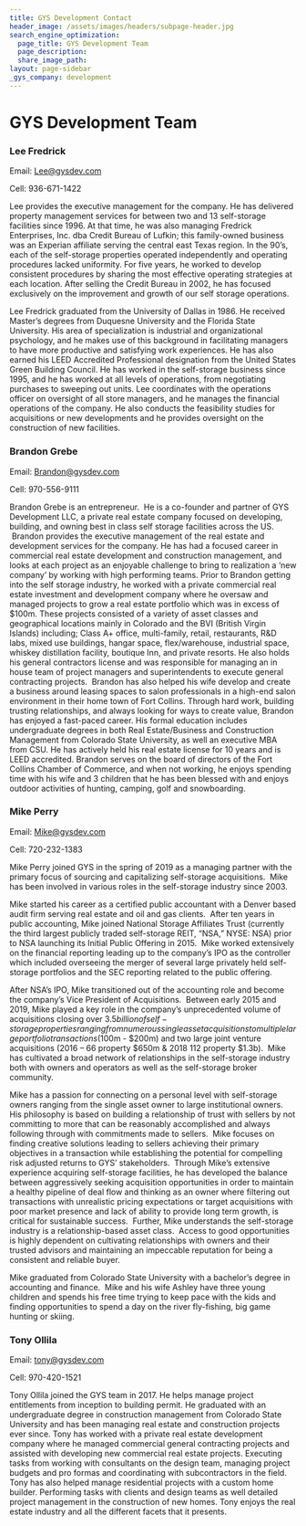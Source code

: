```yaml
---
title: GYS Development Contact
header_image: /assets/images/headers/subpage-header.jpg
search_engine_optimization:
  page_title: GYS Development Team
  page_description:
  share_image_path:
layout: page-sidebar
_gys_company: development
---
```


# GYS Development Team

### Lee Fredrick

Email: Lee@gysdev.com

Cell: 936-671-1422

Lee provides the executive management for the company. He has delivered property management services for between two and 13 self-storage facilities since 1996. At that time, he was also managing Fredrick Enterprises, Inc. dba Credit Bureau of Lufkin; this family-owned business was an Experian affiliate serving the central east Texas region. In the 90’s, each of the self-storage properties operated independently and operating procedures lacked uniformity. For five years, he worked to develop consistent procedures by sharing the most effective operating strategies at each location. After selling the Credit Bureau in 2002, he has focused exclusively on the improvement and growth of our self storage operations.

Lee Fredrick graduated from the University of Dallas in 1986. He received Master’s degrees from Duquesne University and the Florida State University. His area of specialization is industrial and organizational psychology, and he makes use of this background in facilitating managers to have more productive and satisfying work experiences. He has also earned his LEED Accredited Professional designation from the United States Green Building Council. He has worked in the self-storage business since 1995, and he has worked at all levels of operations, from negotiating purchases to sweeping out units. Lee coordinates with the operations officer on oversight of all store managers, and he manages the financial operations of the company. He also conducts the feasibility studies for acquisitions or new developments and he provides oversight on the construction of new facilities.

### Brandon Grebe

Email: Brandon@gysdev.com

Cell: 970-556-9111

Brandon Grebe is an entrepreneur. &nbsp;He is a co-founder and partner of GYS Development LLC, a private real estate company focused on developing, building, and owning best in class self storage facilities across the US. &nbsp;Brandon provides the executive management of the real estate and development services for the company. He has had a focused career in commercial real estate development and construction management, and looks at each project as an enjoyable challenge to bring to realization a ‘new company’ by working with high performing teams. Prior to Brandon getting into the self storage industry, he worked with a private commercial real estate investment and development company where he oversaw and managed projects to grow a real estate portfolio which was in excess of $100m. These projects consisted of a variety of asset classes and geographical locations mainly in Colorado and the BVI (British Virgin Islands) including; Class A+ office, multi-family, retail, restaurants, R&D labs, mixed use buildings, hangar space, flex/warehouse, industrial space, whiskey distillation facility, boutique Inn, and private resorts. He also holds his general contractors license and was responsible for managing an in house team of project managers and superintendents to execute general contracting projects. &nbsp;Brandon has also helped his wife develop and create a business around leasing spaces to salon professionals in a high-end salon environment in their home town of Fort Collins. Through hard work, building trusting relationships, and always looking for ways to create value, Brandon has enjoyed a fast-paced career. His formal education includes undergraduate degrees in both Real Estate/Business and Construction Management from Colorado State University, as well an executive MBA from CSU. He has actively held his real estate license for 10 years and is LEED accredited. Brandon serves on the board of directors of the Fort Collins Chamber of Commerce, and when not working, he enjoys spending time with his wife and 3 children that he has been blessed with and enjoys outdoor activities of hunting, camping, golf and snowboarding.

### Mike Perry

Email: Mike@gysdev.com

Cell: 720-232-1383

Mike Perry joined GYS in the spring of 2019 as a managing partner with the primary focus of sourcing and capitalizing self-storage acquisitions.&nbsp; Mike has been involved in various roles in the self-storage industry since 2003.

Mike started his career as a certified public accountant with a Denver based audit firm serving real estate and oil and gas clients.&nbsp; After ten years in public accounting, Mike joined National Storage Affiliates Trust (currently the third largest publicly traded self-storage REIT, “NSA,” NYSE: NSA) prior to NSA launching its Initial Public Offering in 2015.&nbsp; Mike worked extensively on the financial reporting leading up to the company’s IPO as the controller which included overseeing the merger of several large privately held self-storage portfolios and the SEC reporting related to the public offering.

After NSA’s IPO, Mike transitioned out of the accounting role and become the company’s Vice President of Acquisitions.&nbsp; Between early 2015 and 2019, Mike played a key role in the company’s unprecedented volume of acquisitions closing over $3.5 billion of self-storage properties ranging from numerous single asset acquisitions to multiple large portfolio transactions ($100m - $200m) and two large joint venture acquisitions (2016 – 66 property $650m & 2018 112 property $1.3b).&nbsp; Mike has cultivated a broad network of relationships in the self-storage industry both with owners and operators as well as the self-storage broker community.

Mike has a passion for connecting on a personal level with self-storage owners ranging from the single asset owner to large institutional owners.&nbsp; His philosophy is based on building a relationship of trust with sellers by not committing to more that can be reasonably accomplished and always following through with commitments made to sellers.&nbsp; Mike focuses on finding creative solutions leading to sellers achieving their primary objectives in a transaction while establishing the potential for compelling risk adjusted returns to GYS’ stakeholders.&nbsp; Through Mike’s extensive experience acquiring self-storage facilities, he has developed the balance between aggressively seeking acquisition opportunities in order to maintain a healthy pipeline of deal flow and thinking as an owner where filtering out transactions with unrealistic pricing expectations or target acquisitions with poor market presence and lack of ability to provide long term growth, is critical for sustainable success.&nbsp; Further, Mike understands the self-storage industry is a relationship-based asset class.&nbsp; Access to good opportunities is highly dependent on cultivating relationships with owners and their trusted advisors and maintaining an impeccable reputation for being a consistent and reliable buyer. &nbsp;&nbsp;

Mike graduated from Colorado State University with a bachelor’s degree in accounting and finance.&nbsp; Mike and his wife Ashley have three young children and spends his free time trying to keep pace with the kids and finding opportunities to spend a day on the river fly-fishing, big game hunting or skiing.

### Tony Ollila

Email: tony@gysdev.com

Cell: 970-420-1521

Tony Ollila joined the GYS team in 2017. He helps manage project entitlements from inception to building permit. He graduated with an undergraduate degree in construction management from Colorado State University and has been managing real estate and construction projects ever since. Tony has worked with a private real estate development company where he managed commercial general contracting projects and assisted with developing new commercial real estate projects. Executing tasks from working with consultants on the design team, managing project budgets and pro formas and coordinating with subcontractors in the field. Tony has also helped manage residential projects with a custom home builder. Performing tasks with clients and design teams as well detailed project management in the construction of new homes. Tony enjoys the real estate industry and all the different facets that it presents.